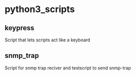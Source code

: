 # python3_scripts



## keypress

Script that lets scripts act like a keyboard


## snmp_trap

Script for snmp trap reciver and testscript to send snmp-trap
